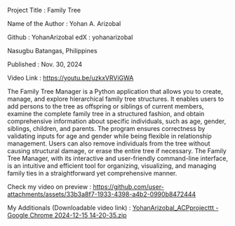 Project Title : Family Tree


Name of the Author : Yohan A. Arizobal


Github : YohanArizobal edX : yohanarizobal


Nasugbu Batangas, Philippines


Published : Nov. 30, 2024


Video Link : https://youtu.be/uzkxVRViGWA


The Family Tree Manager is a Python application that allows you to create, manage, and explore hierarchical family tree structures. It enables users to add persons to the tree as offspring or siblings of current members, examine the complete family tree in a structured fashion, and obtain comprehensive information about specific individuals, such as age, gender, siblings, children, and parents. The program ensures correctness by validating inputs for age and gender while being flexible in relationship management. Users can also remove individuals from the tree without causing structural damage, or erase the entire tree if necessary. The Family Tree Manager, with its interactive and user-friendly command-line interface, is an intuitive and efficient tool for organizing, visualizing, and managing family ties in a straightforward yet comprehensive manner.

Check my video on preview : https://github.com/user-attachments/assets/33b3a8f7-1933-4398-a4b2-0990b8472444

My Additionals (Downloadable video link) : [YohanArizobal_ACPprojecttt - Google Chrome 2024-12-15 14-20-35.zip](https://github.com/user-attachments/files/18139228/YohanArizobal_ACPprojecttt.-.Google.Chrome.2024-12-15.14-20-35.zip)
